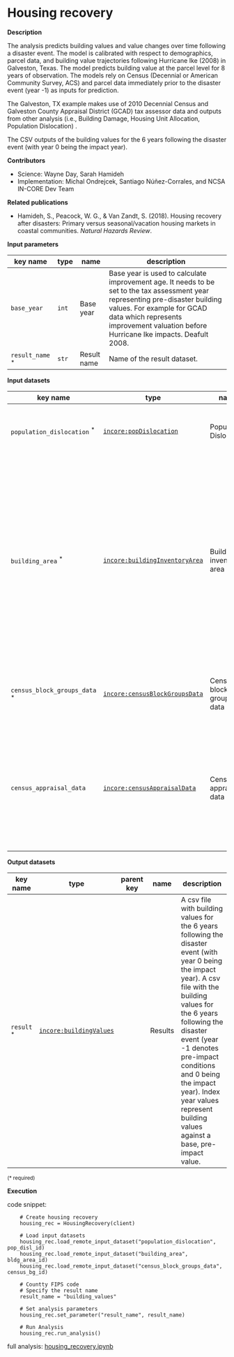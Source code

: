 # Housing recovery

**Description**

The analysis predicts building values and value changes over time following a disaster event. The model is calibrated 
with respect to demographics, parcel data, and building value trajectories following Hurricane Ike (2008) in 
Galveston, Texas. The model predicts building value at the parcel level for 8 years of observation. The models rely 
on Census (Decennial or American Community Survey, ACS) and parcel data immediately prior to the disaster event 
(year -1) as inputs for prediction.

The Galveston, TX example makes use of 2010 Decennial Census and Galveston County Appraisal District (GCAD) 
tax assessor data and outputs from other analysis (i.e., Building Damage, Housing Unit Allocation, 
Population Dislocation) . 

The CSV outputs of the building values for the 6 years following the disaster event (with year 0 being the impact year).

**Contributors**

- Science: Wayne Day, Sarah Hamideh
- Implementation: Michal Ondrejcek, Santiago Núñez-Corrales, and NCSA IN-CORE Dev Team

**Related publications**

- Hamideh, S., Peacock, W. G., & Van Zandt, S. (2018). Housing recovery after disasters: Primary versus seasonal/vacation housing markets in coastal communities. *Natural Hazards Review*.

**Input parameters**

key name | type | name | description
--- | --- | --- | ---
`base_year` | `int` | Base year | Base year is used to calculate improvement age. It needs to be set to the tax assessment year representing pre-disaster building values. For example for GCAD data which represents improvement valuation before Hurricane Ike impacts. Deafult 2008.
`result_name` <sup>*</sup> | `str` | Result name | Name of the result dataset.

**Input datasets**

key name | type | name | description
--- | --- | --- | ---
`population_dislocation` <sup>*</sup> | [`incore:popDislocation`](https://incore.ncsa.illinois.edu/semantics/api/types/incore:popDislocation) | Population Dislocation | A csv file with Population Dislocation aggregated to the block group level.
`building_area` <sup>*</sup> | [`incore:buildingInventoryArea`](https://incore.ncsa.illinois.edu/semantics/api/types/incore:buildingInventoryArea) | Building inventory area |  A csv file with Building square footage and damage. Damage is the actual building value loss in percentage terms observed through the County Appraisal District (GCAD) data. If damage column (dmg) is not available value loss is calculated from Population dislocation's rplosses and damage state (DS) values.
`census_block_groups_data` <sup>*</sup> | [`incore:censusBlockGroupsData`](https://incore.ncsa.illinois.edu/semantics/api/types/incore:censusBlockGroupsData) | Census block groups data | Census ACS data, 2010 5yr data for block groups available at IPUMS NHGIS web site.
`census_appraisal_data` | [`incore:censusAppraisalData`](https://incore.ncsa.illinois.edu/semantics/api/types/incore:censusAppraisalData) | Census appraisal data | Census data, 2010 Decennial Census District (GCAD) Census data. The json file must contain categories B25002_001E, B25002_001M, B25004_006E and B25004_006M.

**Output datasets**

key name | type | parent key | name | description
--- | --- | --- | --- | ---
`result` <sup>*</sup> | [`incore:buildingValues`](https://incore.ncsa.illinois.edu/semantics/api/types/incore:buildingValues) | | Results | A csv file with building values for the 6 years following the disaster event (with year 0 being the impact year). A csv file with the building values for the 6 years following the disaster event (year -1 denotes pre-impact conditions and 0 being the impact year). Index year values represent building values against a base, pre-impact value.

<small>(* required)</small>

**Execution**

code snippet:

```
    # Create housing recovery
    housing_rec = HousingRecovery(client)
    
    # Load input datasets
    housing_rec.load_remote_input_dataset("population_dislocation", pop_disl_id)
    housing_rec.load_remote_input_dataset("building_area", bldg_area_id)
    housing_rec.load_remote_input_dataset("census_block_groups_data", census_bg_id)

    # Countty FIPS code
    # Specify the result name
    result_name = "building_values"
    
    # Set analysis parameters
    housing_rec.set_parameter("result_name", result_name)

    # Run Analysis
    housing_rec.run_analysis()

```

full analysis: [housing_recovery.ipynb](https://github.com/IN-CORE/incore-docs/blob/main/notebooks/housing_recovery.ipynb)
